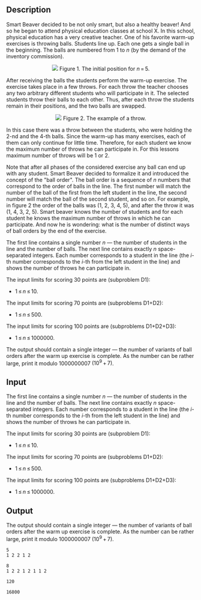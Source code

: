 ## Description

<div><p>Smart Beaver decided to be not only smart, but also a healthy beaver! And so he began to attend physical education classes at school X. In this school, physical education has a very creative teacher. One of his favorite warm-up exercises is throwing balls. Students line up. Each one gets a single ball in the beginning. The balls are numbered from <span class="tex-span">1</span> to <span class="tex-span"><i>n</i></span> (by the demand of the inventory commission).</p><center> <img class="tex-graphics" src="file://2VJccjQi.png" style="max-width: 100.0%;max-height: 100.0%;"> <span class="tex-font-size-script"> Figure 1. The initial position for <span class="tex-span"><i>n</i> = 5</span>. </span> </center><p>After receiving the balls the students perform the warm-up exercise. The exercise takes place in a few throws. For each throw the teacher chooses any two arbitrary different students who will participate in it. The selected students throw their balls to each other. Thus, after each throw the students remain in their positions, and the two balls are swapped.</p><center> <img class="tex-graphics" src="file://MXH9H24Y.png" style="max-width: 100.0%;max-height: 100.0%;"> <span class="tex-font-size-script"> Figure 2. The example of a throw. </span> </center><p>In this case there was a throw between the students, who were holding the <span class="tex-span">2</span>-nd and the <span class="tex-span">4</span>-th balls. Since the warm-up has many exercises, each of them can only continue for little time. Therefore, for each student we know the maximum number of throws he can participate in. For this lessons maximum number of throws will be <span class="tex-span">1</span> or <span class="tex-span">2</span>.</p><p>Note that after all phases of the considered exercise any ball can end up with any student. Smart Beaver decided to formalize it and introduced the concept of the "ball order". The ball order is a sequence of <span class="tex-span"><i>n</i></span> numbers that correspond to the order of balls in the line. The first number will match the number of the ball of the first from the left student in the line, the second number will match the ball of the second student, and so on. For example, in figure <span class="tex-span">2</span> the order of the balls was (<span class="tex-span">1</span>, <span class="tex-span">2</span>, <span class="tex-span">3</span>, <span class="tex-span">4</span>, <span class="tex-span">5</span>), and after the throw it was (<span class="tex-span">1</span>, <span class="tex-span">4</span>, <span class="tex-span">3</span>, <span class="tex-span">2</span>, <span class="tex-span">5</span>). Smart beaver knows the number of students and for each student he knows the maximum number of throws in which he can participate. And now he is wondering: what is the number of distinct ways of ball orders by the end of the exercise.</p></div><div class="input-specification"><p>The first line contains a single number <span class="tex-span"><i>n</i></span> — the number of students in the line and the number of balls. The next line contains exactly <span class="tex-span"><i>n</i></span> space-separated integers. Each number corresponds to a student in the line (the <span class="tex-span"><i>i</i></span>-th number corresponds to the <span class="tex-span"><i>i</i></span>-th from the left student in the line) and shows the number of throws he can participate in.</p><p>The input limits for scoring 30 points are (subproblem D1): </p><ul> <li> <span class="tex-span">1 ≤ <i>n</i> ≤ 10</span>. </li></ul><p>The input limits for scoring 70 points are (subproblems D1+D2): </p><ul> <li> <span class="tex-span">1 ≤ <i>n</i> ≤ 500</span>. </li></ul><p>The input limits for scoring 100 points are (subproblems D1+D2+D3): </p><ul> <li> <span class="tex-span">1 ≤ <i>n</i> ≤ 1000000</span>. </li></ul></div><div class="output-specification"><p>The output should contain a single integer — the number of variants of ball orders after the warm up exercise is complete. As the number can be rather large, print it modulo <span class="tex-span">1000000007</span> <span class="tex-span">(10<sup class="upper-index">9</sup> + 7)</span>.</p></div>

## Input

<p>The first line contains a single number <span class="tex-span"><i>n</i></span> — the number of students in the line and the number of balls. The next line contains exactly <span class="tex-span"><i>n</i></span> space-separated integers. Each number corresponds to a student in the line (the <span class="tex-span"><i>i</i></span>-th number corresponds to the <span class="tex-span"><i>i</i></span>-th from the left student in the line) and shows the number of throws he can participate in.</p><p>The input limits for scoring 30 points are (subproblem D1): </p><ul> <li> <span class="tex-span">1 ≤ <i>n</i> ≤ 10</span>. </li></ul><p>The input limits for scoring 70 points are (subproblems D1+D2): </p><ul> <li> <span class="tex-span">1 ≤ <i>n</i> ≤ 500</span>. </li></ul><p>The input limits for scoring 100 points are (subproblems D1+D2+D3): </p><ul> <li> <span class="tex-span">1 ≤ <i>n</i> ≤ 1000000</span>. </li></ul>

## Output

<p>The output should contain a single integer — the number of variants of ball orders after the warm up exercise is complete. As the number can be rather large, print it modulo <span class="tex-span">1000000007</span> <span class="tex-span">(10<sup class="upper-index">9</sup> + 7)</span>.</p>





```input1
5
1 2 2 1 2

```




```input2
8
1 2 2 1 2 1 1 2

```




```output1
120

```




```output2
16800

```


